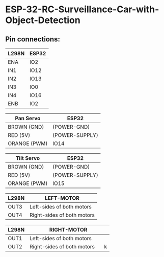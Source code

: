 # ESP-32-RC-Surveillance-Car-with-Object-Detection

## Pin connections:

| L298N | ESP32 |
| ----- | ----- |
| ENA   | IO2   |
| IN1   | IO12  |
| IN2   | IO13  |
| IN3   | IO0   |
| IN4   | IO16  |
| ENB   | IO2   |

| Pan Servo    | ESP32          |
| ------------ | -------------- |
| BROWN (GND)  | (POWER-GND)    |
| RED (5V)     | (POWER-SUPPLY) |
| ORANGE (PWM) | IO14           |

| Tilt Servo   | ESP32          |
| ------------ | -------------- |
| BROWN (GND)  | (POWER-GND)    |
| RED (5V)     | (POWER-SUPPLY) |
| ORANGE (PWM) | IO15           |

| L298N | LEFT-MOTOR                 |
| ----- | -------------------------- |
| OUT3  | Left-sides of both motors  |
| OUT4  | Right-sides of both motors |

| L298N | RIGHT-MOTOR                        |
| ----- | ---------------------------------- |
| OUT1  | Left-sides of both motors          |
| OUT2  | Right-sides of both motors       k |
